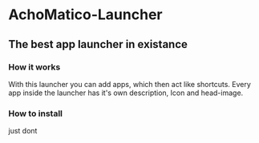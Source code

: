 # AchoMatico-Launcher

## The best app launcher in existance

### How it works

With this launcher you can add apps, which then act like shortcuts.
Every app inside the launcher has it's own description, Icon and head-image.

### How to install

just dont
